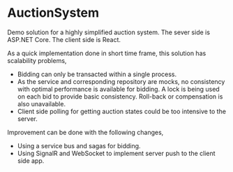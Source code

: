 # AuctionSystem
Demo solution for a highly simplified auction system. The sever side is ASP.NET Core. The client side is React.

As a quick implementation done in short time frame, this solution has scalability problems,

- Bidding can only be transacted within a single process.
- As the service and corresponding repository are mocks, no consistency with optimal performance is available for bidding. A lock is being used on each bid to provide basic consistency. Roll-back or compensation is also unavailable.
- Client side polling for getting auction states could be too intensive to the server.

Improvement can be done with the following changes,

- Using a service bus and sagas for bidding.
- Using SignalR and WebSocket to implement server push to the client side app.
